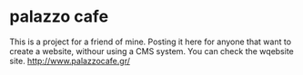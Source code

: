 # palazzo cafe
This is a project for a friend of mine.
Posting it here for anyone that want to create a website, withour using a CMS system.
You can check the wqebsite site.
http://www.palazzocafe.gr/ 
